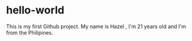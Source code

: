 # hello-world
This is my first Github project.
My name is Hazel , I'm 21 years old and I'm from the Philipines.
